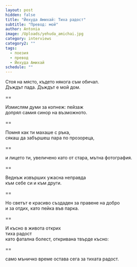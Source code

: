 ```yaml
---
layout: post
hidden: false
title: "Йехуда Амихай: Тиха радост"
subtitle: "Превод: мой"
author: Antonia
image: /Uploads/yehuda_amichai.jpg
category: interviews
category2: ""
tags:
  - поезия
  - превод
  - Йехуда Амихай
schedule: ""
---
```

Стоя на място, където някога съм обичал.    
Дъждът пада. Дъждът е мой дом.

==

Измислям думи за копнеж: пейзаж   
допрял самия синор на възможното.

==

Помня как ти махаше с ръка,   
сякаш да забършеш пара по прозореца,

==

и лицето ти, увеличено
като от стара, мътна фотография.

==

Веднъж извърших ужасна неправда        
към себе си и към други.

==

Но светът е красиво създаден за правене на добро    
и за отдих, като пейка във парка. 

==

И късно в живота открих  
тиха радост  
като фатална болест, откривана твърде късно:  

==

само мъничко време остава сега за тихата радост.   